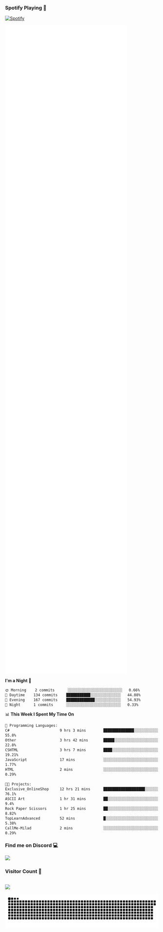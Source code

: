 ### Spotify Playing 🎵
[![Spotify](https://spotify-livestats-callme-milad.vercel.app/api/spotify)](https://open.spotify.com/user/314mrt6dxn5cqoxklh3thbwlr6by)

<img align="center" src="/github-metrics.svg" alt="Metrics" width="400">

<!--START_SECTION:waka-->
**I'm a Night 🦉** 

```text
🌞 Morning    2 commits      ░░░░░░░░░░░░░░░░░░░░░░░░░   0.66% 
🌆 Daytime    134 commits    ███████████░░░░░░░░░░░░░░   44.08% 
🌃 Evening    167 commits    █████████████░░░░░░░░░░░░   54.93% 
🌙 Night      1 commits      ░░░░░░░░░░░░░░░░░░░░░░░░░   0.33%

```


📊 **This Week I Spent My Time On** 

```text
💬 Programming Languages: 
C#                       9 hrs 3 mins        ██████████████░░░░░░░░░░░   55.8% 
Other                    3 hrs 42 mins       █████░░░░░░░░░░░░░░░░░░░░   22.8% 
CSHTML                   3 hrs 7 mins        ████░░░░░░░░░░░░░░░░░░░░░   19.21% 
JavaScript               17 mins             ░░░░░░░░░░░░░░░░░░░░░░░░░   1.77% 
HTML                     2 mins              ░░░░░░░░░░░░░░░░░░░░░░░░░   0.29%

🐱‍💻 Projects: 
Exclusive_OnlineShop     12 hrs 21 mins      ███████████████████░░░░░░   76.1% 
ASCII Art                1 hr 31 mins        ██░░░░░░░░░░░░░░░░░░░░░░░   9.4% 
Rock Paper Scissors      1 hr 25 mins        ██░░░░░░░░░░░░░░░░░░░░░░░   8.82% 
TopLearnAdvanced         52 mins             █░░░░░░░░░░░░░░░░░░░░░░░░   5.38% 
CallMe-Milad             2 mins              ░░░░░░░░░░░░░░░░░░░░░░░░░   0.29%

```


<!--END_SECTION:waka-->

### Find me on Discord 💻
<a href="https://discord.gg/pQVcABAxAy" rel="nofollow"> 
  <img src="https://discord.c99.nl/widget/theme-2/977957889358573609.png" data-canonical-src="https://discord.c99.nl/widget/theme-2/977957889358573609.png" style="max-width: 100%;"></a>

### Visitor Count 🔢
<p align="left"> 
  <br>
  <img src="https://profile-counter.glitch.me/callme-devil/count.svg" />
</p>

<img src="https://github.com/callme-devil/callme-devil/blob/output/github-contribution-grid-snake.svg" alt="snake" style="max-width: 100%;">
